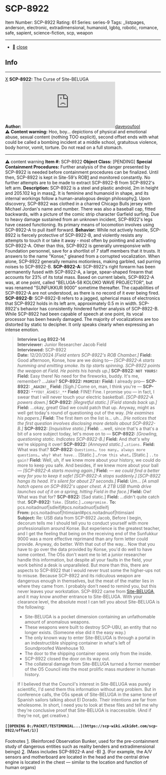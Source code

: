 # SCP-8922
Item Number: SCP-8922
Rating: 61
Series: series-9
Tags: _listpages, anderson, electronic, extradimensional, humanoid, lgbtq, robotic, romance, safe, sapient, science-fiction, scp, weapon

---

  * [](javascript:;)
[close](javascript:;)
## Info
* * *
[X](javascript:;)
**SCP-8922:** The Curse of Site-BELUGA  
**Author:** [![daveyoufool](https://www.wikidot.com/avatar.php?userid=2034230&amp;size=small&amp;timestamp=1749602022)](http://www.wikidot.com/user:info/daveyoufool)[daveyoufool](http://www.wikidot.com/user:info/daveyoufool)  
⚠️ **Content warning:** Hoo, boy… depictions of physical and emotional abuse, sexual content (nothing TOO explicit), second offset ends with what could be called a bombing incident at a middle school, gratuitous violence, body horror, vomit, torture. Do not read on a full stomach.
* * *

⚠️ content warning 
**Item #:** SCP-8922
**Object Class:** [PENDING]
**Special Containment Procedures:** Further analysis of the danger presented by SCP-8922 is needed before containment procedures can be finalized. Until then, SCP-8922 is kept in Site-59's ROB[1](javascript:;) and monitored constantly.
No further attempts are to be made to extract SCP-8922-B from SCP-8922's left arm.
**Description:** SCP-8922 is a steel and plastic android, 2m in height and 205.102 kg in mass[2](javascript:;). It is feminine and humanoid in shape, and its internal workings follow a human-analogous design philosophy[3](javascript:;).
Upon discovery, SCP-8922 was clothed in a charred Chicago Bulls jersey with Michael Jordan's name and number. There was also a baseball cap, fitted backwards, with a picture of the comic strip character Garfield surfing.
Due to heavy damage sustained from an unknown incident, SCP-8922's legs have ceased functioning. Its primary means of locomotion involves using SCP-8922-A to pull itself forward.
**Behavior:** While not actively hostile, SCP-8922 is fiercely protective of SCP-8922-B, and violently resists any attempts to touch it or take it away - most often by pointing and activating SCP-8922-A. Other than this, SCP-8922 is generally unresponsive with Foundation personnel, save for a shortlist of 7 staff members that it trusts.
It answers to the name "Konse," gleaned from a corrupted vocalization.
When alone, SCP-8922 generally remains motionless, making garbled, sad purring noises to SCP-8922-B.
**SCP-8922-A:** SCP-8922's right forearm has been permanently fused with SCP-8922-A, a large, spear-shaped firearm that accounts for 23% of its total mass.
Based on current labels, SCP-8922-A was, at one point, called "BELUGA-58 KOLOKO WAVE PROJECTOR", but was renamed "SUNFUKKUR 9000" sometime thereafter.
The capabilities of SCP-8922-A are not understood, as there is no record of it ever being fired.
**SCP-8922-B:** SCP-8922-B refers to a jagged, spherical mass of electronics that SCP-8922 holds in its left arm, approximately 0.5 m in width. SCP-8922's behavior has consistently hindered further analysis of SCP-8922-B.
While SCP-8922 had been capable of speech at one point, its vocal processor has been heavily damaged. The majority of vocalizations are too distorted by static to decipher. It only speaks clearly when expressing an intense emotion.
> **Interview Log 8922-14**  
>  **Interviewer:** Junior Researcher Jacob Field  
>  **Interviewed:** SCP-8922  
>  **Date:** 12/20/2024
> <Begin Log>
> _[Field enters SCP-8922's ROB Chamber.]_
> **Field:** Good afternoon, Konse, how are we doing to—
> _[SCP-8922-A starts humming and emitting smoke. Its tip starts spinning. SCP-8922 points the weapon at Field. He points his hands up.]_
> **SCP-8922:** **`NOT YOURS!`**
> **Field:** Easy there! No need for the fireworks, buddy. It's me, remember? …Jake?
> **SCP-8922:** **`PROMISE!`**
> **Field:** I already pro—
> **SCP-8922:** **`_AGAIN!_`**
> **Field:** _[Sigh.]_ Come on, man, I think you're —
> **SCP-8922:** `**YOU!_ASHES!_**`
> **Field:** FINE! Fine. I promise you — in fact, I swear that I will never touch your electric basketball.
> _[SCP-8922-A powers down.]_
> **SCP-8922:** _[Regretful static.]_
> _[Field stands back up.]_
> **Field:** …okay, great! Glad we could patch that up. Anyway, might as well get today's round of questioning out of the way.
> _[He examines his papers.]_
> **Field:** The first item on the list is… uh…
> _[He notices that the first question involves disclosing more details about SCP-8922-B.]_
> **SCP-8922:** _[Inquisitive static.]_
> **Field:** …well, since that's a that's a bit of a sore subject today, let's move on to —
> **SCP-8922:** _[Growling, questioning static. Indicates SCP-8922-B.]_
> **Field:** And _that's_ why we're skipping it over!
> **SCP-8922:** _[Annoyed static.]_ `…stions.`
> **Field:** What was that?
> **SCP-8922:** `Questions… too many… always more questions… why? What have..` [Static.] `…from this what…` [Static.] `..to gain?`
> **Field:** Well, uh, if we knew more about your history, we could do more to keep you safe. And besides, if we knew more about your ball —
> _[SCP-8922-A starts moving again.]_
> **Field:** _— we could find a better way for you to keep it safe!_
> _[SCP-8922-A stops suddenly.]_
> _[SCP-8922 hangs its head. It's silent for about 27 seconds.]_
> **Field:** Um…
> _[A small hatch opens on SCP-8922's upper chest. A 2TB USB thumb drive launches out of it on a spring, hitting Field in the face.]_
> **Field:** Ow! What was that for?
> **SCP-8922:** [Sad static.]
> **Field:** …didn't quite catch that.
> **SCP-8922:** `Take.` [Static.] `…compromise.`
> <End log.>
> **To:** pcs.noitadnuof|sdleifj#pcs.noitadnuof|sdleifj  
>  **From:** pcs.noitadnuof|htimsianl#pcs.noitadnuof|htimsianl  
>  **Subject:** Re: USB data from SCP-8922
> Jacob,
> Before I begin, decorum tells me I should tell you to conduct yourself with more professionalism around Konse. But experience is the greatest teacher, and I get the feeling that being on the receiving end of the Sunfukkur 9000 was a more effective reprimand than any form letter could provide. Anyway, do better.
> With that out of the way…
> Now that you have to go over the data provided by Konse, you'd do well to have some context. The O5s don't want me to let a junior researcher handle this information, but despite all your faults in the field, your work behind a desk is unparalleled. But more than this, there are aspects to SCP-8922 that I would never trust some the higher-ups not to misuse. Because SCP-8922 and its ridiculous weapon are dangerous enough in themselves, but the meat of the matter lies in where they came from.
> I probably don't need to remind you, but this never leaves your workstation.
> SCP-8922 came from [Site-BELUGA](https://scp-wiki.wikidot.com/dyfscp-001), and it may know another entrance to Site-BELUGA.
> With your clearance level, the absolute most I can tell you about Site-BELUGA is the following:
>   * Site-BELUGA is a pocket dimension containing an unfathomable amount of anomalous weapons.
>   * These weapons were built to destroy SCP-UBU, an entity that no longer exists. (Someone else did it the easy way.)
>   * The only known way to enter Site-BELUGA is through a portal in an indestructible shipping container in what's left of Soundproofed Warehouse 10.
>   * The door to the shipping container opens only from the inside.
>   * SCP-8922 closed the door on its way out.
>   * The collateral damage from Site-BELUGA turned a former member of the O5 Council into the most prolific mass murderer in human history.
> 

> If I believed that the Council's interest in Site-BELUGA was purely scientific, I'd send them this information without any problem. But in conference calls, the O5s speak of Site-BELUGA in the same tone of Spanish sailors talking about El Dorado. Their intentions are far from wholesome.
> In short, I need you to look at these files and tell me why they're conclusive proof that Site-BELUGA is inaccessible. (And if they're not, get creative.)
#### `[[OPENING D:/PACKET/TESTIMONIAL...](https://scp-wiki.wikidot.com/scp-8922/offset/1)]`
Footnotes
[1](javascript:;). (Reinforced Observation Bunker, used for the pre-containment study of dangerous entities such as reality benders and extradimensional beings)
[2](javascript:;). (Mass includes SCP-8922-A and -B)
[3](javascript:;). (For example, the A/V sensors and motherboard are located in the head and the central drive engine is located in the chest — similar to the location and function of human organs)